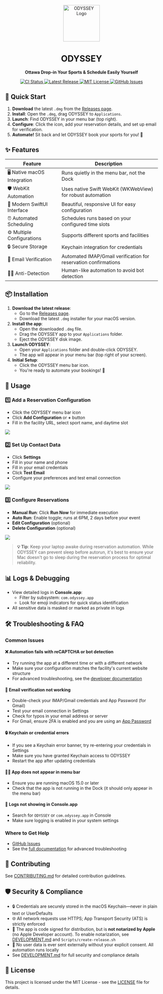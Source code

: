 <div align="center">
  <img src="logo.svg" alt="ODYSSEY Logo" width="120" height="120">
  <h1>ODYSSEY</h1>
  <p><strong>Ottawa Drop-in Your Sports & Schedule Easily Yourself</strong></p>
  <p>
    <a href="https://github.com/Amet13/ODYSSEY/actions/workflows/ci.yml">
      <img src="https://github.com/Amet13/ODYSSEY/actions/workflows/ci.yml/badge.svg" alt="CI Status">
    </a>
    <a href="https://github.com/Amet13/ODYSSEY/releases">
      <img src="https://img.shields.io/github/v/release/Amet13/ODYSSEY?label=version" alt="Latest Release">
    </a>
    <a href="https://github.com/Amet13/ODYSSEY/blob/main/LICENSE">
      <img src="https://img.shields.io/badge/License-MIT-green" alt="MIT License">
    </a>
    <a href="https://github.com/Amet13/ODYSSEY/issues">
      <img src="https://img.shields.io/badge/Support-GitHub%20Issues-orange" alt="GitHub Issues">
    </a>
  </p>
</div>

## 🚀 Quick Start

1. **Download** the latest `.dmg` from the [Releases page](https://github.com/Amet13/ODYSSEY/releases).
2. **Install**: Open the `.dmg`, drag ODYSSEY to `Applications`.
3. **Launch**: Find ODYSSEY in your menu bar (top right).
4. **Configure**: Click the icon, add your reservation details, and set up email for verification.
5. **Automate!** Sit back and let ODYSSEY book your sports for you! 🎉

## ✨ Features

| Feature                     | Description                                                     |
| --------------------------- | --------------------------------------------------------------- |
| 🖥️ Native macOS Integration | Runs quietly in the menu bar, not the Dock                      |
| 🛡️ WebKit Automation        | Uses native Swift WebKit (WKWebView) for robust automation      |
| 🎨 Modern SwiftUI Interface | Beautiful, responsive UI for easy configuration                 |
| ⏰ Automated Scheduling     | Schedules runs based on your configured time slots              |
| ⚙️ Multiple Configurations  | Supports different sports and facilities                        |
| 🔒 Secure Storage           | Keychain integration for credentials                            |
| 📧 Email Verification       | Automated IMAP/Gmail verification for reservation confirmations |
| 🕵️‍♂️ Anti-Detection           | Human-like automation to avoid bot detection                    |

## 📦 Installation

1. **Download the latest release**:
   - Go to the [Releases page](https://github.com/Amet13/ODYSSEY/releases).
   - Download the latest `.dmg` installer for your macOS version.
2. **Install the app**:
   - Open the downloaded `.dmg` file.
   - Drag the ODYSSEY app to your `Applications` folder.
   - Eject the ODYSSEY disk image.
3. **Launch ODYSSEY**:
   - Open your `Applications` folder and double-click ODYSSEY.
   - The app will appear in your menu bar (top right of your screen).
4. **Initial Setup**:
   - Click the ODYSSEY menu bar icon.
   - You're ready to automate your bookings! 🎾

## 🎯 Usage

### 1️⃣ Add a Reservation Configuration

- Click the ODYSSEY menu bar icon
- Click **Add Configuration** or **+** button
- Fill in the facility URL, select sport name, and daytime slot

![](Documentation/Images/add_config.png)

### 2️⃣ Set Up Contact Data

- Click **Settings**
- Fill in your name and phone
- Fill in your email credentials
- Click **Test Email**
- Configure your preferences and test email connection

![](Documentation/Images/settings.png)

### 3️⃣ Configure Reservations

- **Manual Run**: Click **Run Now** for immediate execution
- **Auto Run**: Enable toggle; runs at 6PM, 2 days before your event
- **Edit Configuration** (optional)
- **Delete Configuration** (optional)

![](Documentation/Images/main.png)

> **💡 Tip**: Keep your laptop awake during reservation automation. While ODYSSEY can prevent sleep before autorun, it's best to ensure your Mac doesn't go to sleep during the reservation process for optimal reliability.

## 📊 Logs & Debugging

- View detailed logs in **Console.app**:
  - Filter by subsystem: `com.odyssey.app`
  - Look for emoji indicators for quick status identification
- All sensitive data is masked or marked as private in logs

## 🛠️ Troubleshooting & FAQ

### Common Issues

#### ❌ Automation fails with reCAPTCHA or bot detection

- Try running the app at a different time or with a different network
- Make sure your configuration matches the facility's current website structure
- For advanced troubleshooting, see the [developer documentation](Documentation/DEVELOPMENT.md)

#### 📧 Email verification not working

- Double-check your IMAP/Gmail credentials and App Password (for Gmail)
- Test your email connection in Settings
- Check for typos in your email address or server
- For Gmail, ensure 2FA is enabled and you are using an [App Password](https://support.google.com/accounts/answer/185833?hl=en)

#### 🔒 Keychain or credential errors

- If you see a Keychain error banner, try re-entering your credentials in Settings
- Make sure you have granted Keychain access to ODYSSEY
- Restart the app after updating credentials

#### 🕵️‍♂️ App does not appear in menu bar

- Ensure you are running macOS 15.0 or later
- Check that the app is not running in the Dock (it should only appear in the menu bar)

#### 📝 Logs not showing in Console.app

- Search for `ODYSSEY` or `com.odyssey.app` in Console
- Make sure logging is enabled in your system settings

### Where to Get Help

- [GitHub Issues](https://github.com/Amet13/ODYSSEY/issues)
- See the [full documentation](Documentation/DEVELOPMENT.md) for advanced troubleshooting

## 🤝 Contributing

See [CONTRIBUTING.md](Documentation/CONTRIBUTING.md) for detailed contribution guidelines.

## 🛡️ Security & Compliance

- 🔒 Credentials are securely stored in the macOS Keychain—never in plain text or UserDefaults
- 🌐 All network requests use HTTPS; App Transport Security (ATS) is strictly enforced
- 📝 The app is code signed for distribution, but is **not notarized by Apple** (no Apple Developer account). To enable notarization, see [DEVELOPMENT.md](Documentation/DEVELOPMENT.md) and `Scripts/create-release.sh`
- 🚫 No user data is ever sent externally without your explicit consent. All automation runs locally
- See [DEVELOPMENT.md](Documentation/DEVELOPMENT.md) for full security and compliance details

## 📄 License

This project is licensed under the MIT License - see the [LICENSE](LICENSE) file for details.
